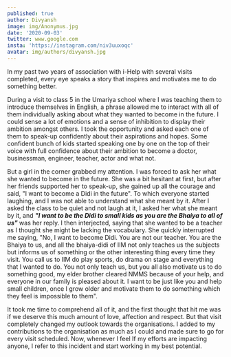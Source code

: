 ```yaml
---
published: true
author: Divyansh
image: img/Anonymus.jpg
date: '2020-09-03'
twitter: www.google.com
insta: 'https://instagram.com/niv3uuxoqc'
avatar: img/authors/divyansh.jpg
---
```

In my past two years of association with i-Help with several visits completed, every eye speaks a story that inspires and motivates me to do something better. 

During a visit to class 5 in the Umariya school where I was teaching them to introduce themselves in English, a phrase allowed me to interact with all of them individually asking about what they wanted to become in the future. I could sense a lot of emotions and a sense of inhibition to display their ambition amongst others. I took the opportunity and asked each one of them to speak-up confidently about their aspirations and hopes. Some confident bunch of kids started speaking one by one on the top of their voice with full confidence about their ambition to become a doctor, businessman, engineer, teacher, actor and what not. 

But a girl in the corner grabbed my attention. I was forced to ask her what she wanted to become in the future. She was a bit hesitant at first, but after her friends supported her to speak-up, she gained up all the courage and said, "I want to become a Didi in the future". To which everyone started laughing, and I was not able to understand what she meant by it. After I asked the class to be quiet and not laugh at it, I asked her what she meant by it, and _**"I want to be the Didi to small kids as you are the Bhaiya to all of us"**_ was her reply. I then interjected, saying that she wanted to be a teacher as I thought she might be lacking the vocabulary. She quickly interrupted me saying, "No, I want to become Didi. You are not our teacher. You are the Bhaiya to us, and all the bhaiya-didi of IIM not only teaches us the subjects but informs us of something or the other interesting thing every time they visit. You call us to IIM do play sports, do drama on stage and everything that I wanted to do. You not only teach us, but you all also motivate us to do something good, my elder brother cleared NMMS because of your help, and everyone in our family is pleased about it. I want to be just like you and help small children, once I grow older and motivate them to do something which they feel is impossible to them".

It took me time to comprehend all of it, and the first thought that hit me was if we deserve this much amount of love, affection and respect. But that visit completely changed my outlook towards the organisations. I added to my contributions to the organisation as much as I could and made sure to go for every visit scheduled. Now, whenever I feel If my efforts are impacting anyone, I refer to this incident and start working in my best potential.
